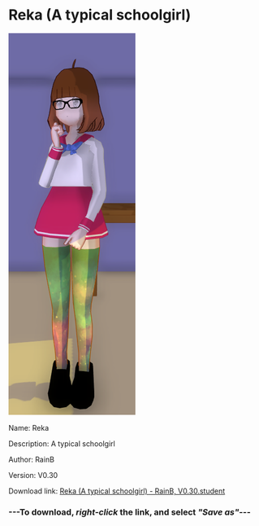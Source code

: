 # Reka (A typical schoolgirl)

<img src = "https://raw.githubusercontent.com/Arbiter1223/Daigaku-Gurashi-Custom-Students/master/Students/Files/Reka%20(A%20typical%20schoolgirl).png">

Name: Reka

Description: A typical schoolgirl

Author: RainB

Version: V0.30

Download link: <a href="https://raw.githubusercontent.com/Arbiter1223/Daigaku-Gurashi-Custom-Students/master/Students/Files/Reka%20(A%20typical%20schoolgirl)%20-%20RainB%2C%20V0.30.student">Reka (A typical schoolgirl) - RainB, V0.30.student</a>

### ---**To download, _right-click_ the link, and select _"Save as"_**---
